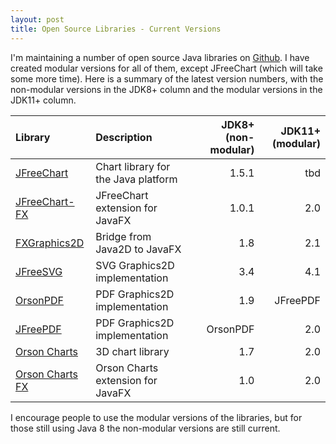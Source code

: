 ```yaml
---
layout: post
title: Open Source Libraries - Current Versions
---
```


I'm maintaining a number of open source Java libraries on [Github](https://github.com/jfree).  I have created modular versions for all of them, except JFreeChart (which will take some more time).  Here is a summary of the latest version numbers, with the non-modular versions in the JDK8+ column and the modular versions in the JDK11+ column.


Library                                                     | Description                           | JDK8+ (non-modular) | JDK11+ (modular)  
:---------------------------------------------------------- | :------------------------------------ | ------------------: | ---------------: 
[JFreeChart](https://github.com/jfree/jfreechart)           | Chart library for the Java platform   | 1.5.1               | tbd              
[JFreeChart-FX](https://github.com/jfree/jfreechart-fx)     | JFreeChart extension for JavaFX       | 1.0.1               | 2.0               
[FXGraphics2D](https://github.com/jfree/fxgraphics2d)       | Bridge from Java2D to JavaFX          | 1.8                 | 2.1              
[JFreeSVG](https://github.com/jfree/jfreesvg)               | SVG Graphics2D implementation         | 3.4                 | 4.1              
[OrsonPDF](https://github.com/jfree/orsonpdf)               | PDF Graphics2D implementation         | 1.9                 | JFreePDF     
[JFreePDF](https://github.com/jfree/jfreepdf)               | PDF Graphics2D implementation         | OrsonPDF            | 2.0              
[Orson Charts](https://github.com/jfree/orson-charts)       | 3D chart library                      | 1.7                 | 2.0              
[Orson Charts FX](https://github.com/jfree/orson-charts-fx) | Orson Charts extension for JavaFX     | 1.0                 | 2.0              

I encourage people to use the modular versions of the libraries, but for those still using Java 8 the non-modular versions are still current.